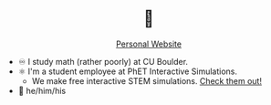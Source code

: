 <div align="center">

# 🖖

[Personal Website](https://liammulhall.com)

</div>

* ♾ I study math (rather poorly) at CU Boulder.
* ⚛ I'm a student employee at PhET Interactive Simulations.
  - We make free interactive STEM simulations. [Check them
    out!](https://phet.colorado.edu)
* 🙂 he/him/his
